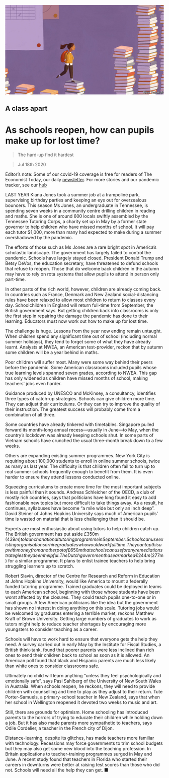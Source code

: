 ![](./images/20200718_IRD001_0.jpg)

## A class apart

# As schools reopen, how can pupils make up for lost time?

> The hard-up find it hardest

> Jul 18th 2020

Editor’s note: Some of our covid-19 coverage is free for readers of The Economist Today, our daily [newsletter](https://www.economist.com/https://my.economist.com/user#newsletter). For more stories and our pandemic tracker, see our [hub](https://www.economist.com//news/2020/03/11/the-economists-coverage-of-the-coronavirus)

LAST YEAR Kiana Jones took a summer job at a trampoline park, supervising birthday parties and keeping an eye out for overzealous bouncers. This season Ms Jones, an undergraduate in Tennessee, is spending seven weeks in a community centre drilling children in reading and maths. She is one of around 600 locals swiftly assembled by the Tennessee Tutoring Corps, a charity set up in May by a former state governor to help children who have missed months of school. It will pay each tutor $1,000, more than many had expected to make during a summer overshadowed by the pandemic.

The efforts of those such as Ms Jones are a rare bright spot in America’s scholastic landscape. The government has largely failed to control the pandemic. Schools have largely stayed closed. President Donald Trump and Betsy DeVos, the education secretary, have threatened to defund schools that refuse to reopen. Those that do welcome back children in the autumn may have to rely on rota systems that allow pupils to attend in person only part-time.

In other parts of the rich world, however, children are already coming back. In countries such as France, Denmark and New Zealand social-distancing rules have been relaxed to allow most children to return to classes every day. Schoolchildren in England will return full-time from September, the British government says. But getting children back into classrooms is only the first step in repairing the damage the pandemic has done to their learning. Educators must now work out how to make up for lost time.

The challenge is huge. Lessons from the year now ending remain untaught. When children spend any significant time out of school (including normal summer holidays), they tend to forget some of what they have already learnt. Analysts at NWEA, an American test-provider, reckon that by autumn some children will be a year behind in maths.

Poor children will suffer most. Many were some way behind their peers before the pandemic. Some American classrooms included pupils whose true learning levels spanned seven grades, according to NWEA. This gap has only widened as children have missed months of school, making teachers’ jobs even harder.

Guidance produced by UNESCO and McKinsey, a consultancy, identifies three types of catch-up strategies. Schools can give children more time. They can adjust their curriculums. Or they can try to improve the quality of their instruction. The greatest success will probably come from a combination of all three.

Some countries have already tinkered with timetables. Singapore pulled forward its month-long annual recess—usually in June—to May, when the country’s lockdown was already keeping schools shut. In some parts of Vietnam schools have crunched the usual three-month break down to a few weeks.

Others are expanding existing summer programmes. New York City is requiring about 100,000 students to enroll in online summer schools, twice as many as last year. The difficulty is that children often fail to turn up to real summer schools frequently enough to benefit from them. It is even harder to ensure they attend lessons conducted online.

Squeezing curriculums to create more time for the most important subjects is less painful than it sounds. Andreas Schleicher of the OECD, a club of mostly rich countries, says that politicians have long found it easy to add fashionable new topics but more difficult to take things away. As a result, he continues, syllabuses have become “a mile wide but only an inch deep”. David Steiner of Johns Hopkins University says much of American pupils’ time is wasted on material that is less challenging than it should be.

Experts are most enthusiastic about using tutors to help children catch up. The British government has put aside £350m ($439m) to launch a national tutoring programme in September. Schools can use existing organisations or hire graduates who would work full time. They can top this up with money from another pot of £650m that schools can use for any remediation strategies they deem helpful. The Dutch government has earmarked €244m ($277m) for a similar programme. It plans to enlist trainee teachers to help bring struggling learners up to scratch.

Robert Slavin, director of the Centre for Research and Reform in Education at Johns Hopkins University, would like America to mount a federally funded tutoring programme. Trained graduates could be deployed in teams to each American school, beginning with those whose students have been worst affected by the closures. They could teach pupils one-to-one or in small groups. A few American politicians like the idea but the government has shown no interest in doing anything on this scale. Tutoring jobs would be welcomed by graduates entering a terrible market, reckons Matthew Kraft of Brown University. Getting large numbers of graduates to work as tutors might help to reduce teacher shortages by encouraging more youngsters to consider teaching as a career.

Schools will have to work hard to ensure that everyone gets the help they need. A survey carried out in early May by the Institute for Fiscal Studies, a British think-tank, found that poorer parents were less inclined than rich ones to send their children back to school as soon as it is allowed. An American poll found that black and Hispanic parents are much less likely than white ones to consider classrooms safe.

Ultimately no child will learn anything “unless they feel psychologically and emotionally safe”, says Pasi Sahlberg of the University of New South Wales in Australia. When schools reopen, he reckons, they will need to provide children with counselling and time to play as they adjust to their return. Tute Porter-Samuels, a primary-school teacher in New Zealand, says that when her school in Wellington reopened it devoted two weeks to music and art.

Still, there are grounds for optimism. Home schooling has introduced parents to the horrors of trying to educate their children while holding down a job. But it has also made parents more sympathetic to teachers, says Odile Cordelier, a teacher in the French city of Dijon.

Distance-learning, despite its glitches, has made teachers more familiar with technology. Recessions may force governments to trim school budgets but they may also get some new blood into the teaching profession. In Britain applications to teacher-training programmes surged in May and June. A recent study found that teachers in Florida who started their careers in downturns were better at raising test scores than those who did not. Schools will need all the help they can get. ■